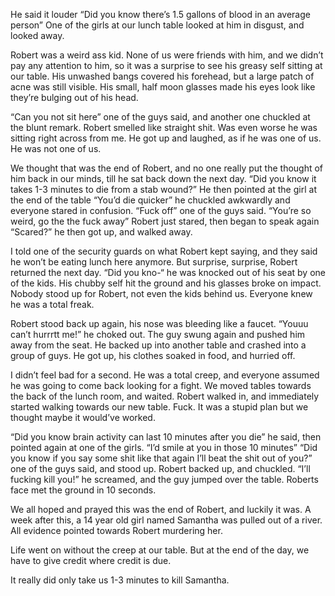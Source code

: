 He said it louder “Did you know there’s 1.5 gallons of blood in an average person” One of the girls at our lunch table looked at him in disgust, and looked away. 

Robert was a weird ass kid. None of us were friends with him, and we didn’t pay any attention to him, so it was a surprise to see his greasy self sitting at our table. His unwashed bangs covered his forehead, but a large patch of acne was still visible. His small, half moon glasses made his eyes look like they’re bulging out of his head. 

“Can you not sit here” one of the guys said, and another one chuckled at the blunt remark. Robert smelled like straight shit. Was even worse he was sitting right across from me. He got up and laughed, as if he was one of us. He was not one of us.

We thought that was the end of Robert, and no one really put the thought of him back in our minds, till he sat back down the next day. “Did you know it takes 1-3 minutes to die from a stab wound?” He then pointed at the girl at the end of the table “You’d die quicker” he chuckled awkwardly and everyone stared in confusion. “Fuck off” one of the guys said. “You’re so weird, go the the fuck away” Robert just stared, then began to speak again “Scared?” he then got up, and walked away.

I told one of the security guards on what Robert kept saying, and they said he won’t be eating lunch here anymore. But surprise, surprise, Robert returned the next day. “Did you kno-“ he was knocked out of his seat by one of the kids. His chubby self hit the ground and his glasses broke on impact. Nobody stood up for Robert, not even the kids behind us. Everyone knew he was a total freak.

Robert stood back up again, his nose was bleeding like a faucet. “Youuu can’t hurrrtt me!” he choked out. The guy swung again and pushed him away from the seat. He backed up into another table and crashed into a group of guys. He got up, his clothes soaked in food, and hurried off. 

I didn’t feel bad for a second. He was a total creep, and everyone assumed he was going to come back looking for a fight. We moved tables towards the back of the lunch room, and waited. Robert walked in, and immediately started walking towards our new table. Fuck. It was a stupid plan but we thought maybe it would’ve worked.

“Did you know brain activity can last 10 minutes after you die” he said, then pointed again at one of the girls. “I’d smile at you in those 10 minutes” “Did you know if you say some shit like that again I’ll beat the shit out of you?” one of the guys said, and stood up. Robert backed up, and chuckled. “I’ll fucking kill you!” he screamed, and the guy jumped over the table. Roberts face met the ground in 10 seconds. 

We all hoped and prayed this was the end of Robert, and luckily it was. A week after this, a 14 year old girl named Samantha was pulled out of a river. All evidence pointed towards Robert murdering her.

Life went on without the creep at our table. But at the end of the day, we have to give credit where credit is due. 

It really did only take us 1-3 minutes to kill Samantha. 
